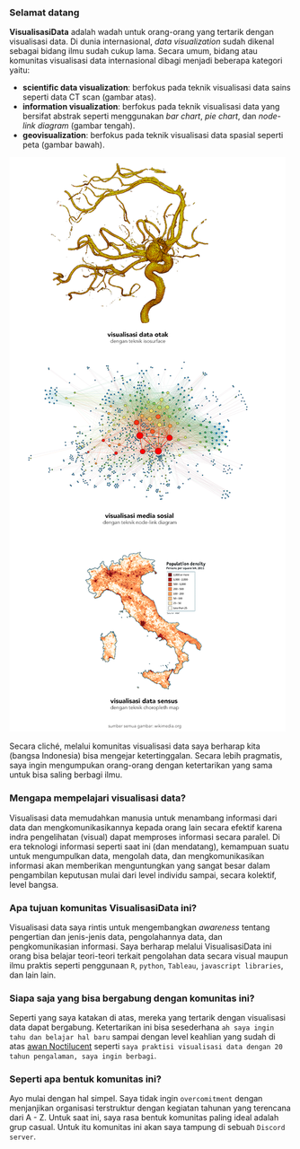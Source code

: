 ### Selamat datang

**VisualisasiData** adalah wadah untuk orang-orang yang tertarik dengan visualisasi data. Di dunia internasional, *data visualization* sudah dikenal sebagai bidang ilmu sudah cukup lama. Secara umum, bidang atau komunitas visualisasi data internasional dibagi menjadi beberapa kategori yaitu:

- **scientific data visualization**: berfokus pada teknik visualisasi data sains seperti data CT scan (gambar atas). 
- **information visualization**: berfokus pada teknik visualisasi data yang bersifat abstrak seperti  menggunakan *bar chart*, *pie chart*, dan *node-link diagram* (gambar tengah).
- **geovisualization**: berfokus pada teknik visualisasi data spasial seperti peta (gambar bawah). 

![alt](./contoh_visualisasi_data_v2.png
)

Secara cliché, melalui komunitas visualisasi data saya berharap kita (bangsa Indonesia) bisa mengejar ketertinggalan. Secara lebih pragmatis, saya ingin mengumpukan orang-orang dengan ketertarikan yang sama untuk bisa saling berbagi ilmu. 

### Mengapa mempelajari visualisasi data? 

Visualisasi data memudahkan manusia untuk menambang informasi dari data dan mengkomunikasikannya kepada orang lain secara efektif karena indra pengelihatan (visual) dapat memproses informasi secara paralel. Di era teknologi informasi seperti saat ini (dan mendatang), kemampuan suatu untuk mengumpulkan data, mengolah data, dan mengkomunikasikan informasi akan memberikan menguntungkan yang sangat besar dalam pengambilan keputusan mulai dari level individu sampai, secara kolektif, level bangsa.

### Apa tujuan komunitas VisualisasiData ini? 

Visualisasi data saya rintis untuk mengembangkan *awareness* tentang pengertian dan jenis-jenis data, pengolahannya data, dan pengkomunikasian informasi. Saya berharap melalui VisualisasiData ini orang bisa belajar teori-teori terkait pengolahan data secara visual maupun ilmu praktis seperti penggunaan `R`, `python`, `Tableau`, `javascript libraries`, dan lain lain.

### Siapa saja yang bisa bergabung dengan komunitas ini?

Seperti yang saya katakan di atas, mereka yang tertarik dengan visualisasi data dapat bergabung. Ketertarikan ini bisa sesederhana `ah saya ingin tahu dan belajar hal baru` sampai dengan level keahlian yang sudah di atas [awan Noctilucent](https://en.wikipedia.org/wiki/Noctilucent_cloud) seperti `saya praktisi visualisasi data dengan 20 tahun pengalaman, saya ingin berbagi`. 

### Seperti apa bentuk komunitas ini?

Ayo mulai dengan hal simpel. Saya tidak ingin `overcomitment` dengan menjanjikan organisasi terstruktur dengan kegiatan tahunan yang terencana dari A - Z. Untuk saat ini, saya rasa bentuk komunitas paling ideal adalah grup casual. Untuk itu komunitas ini akan saya tampung di sebuah `Discord server`.  